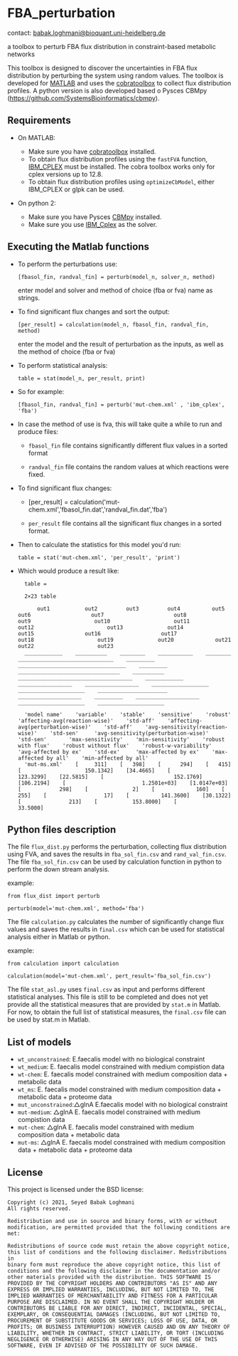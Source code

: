 # FBA_perturbation
contact: babak.loghmani@bioquant.uni-heidelberg.de

a toolbox to perturb FBA flux distribution in constraint-based metabolic networks

This toolbox is designed to discover the uncertainties in FBA flux distribution by perturbing the system using random values.
The toolbox is developed for [MATLAB](mathworks.com) and uses the [cobratoolbox](https://opencobra.github.io/cobratoolbox/stable/) to collect flux distribution profiles. A python version is also developed based o Pysces CBMpy (https://github.com/SystemsBioinformatics/cbmpy).

## Requirements

 * On MATLAB:
 
   * Make sure you have [cobratoolbox](https://opencobra.github.io/cobratoolbox/stable/installation.html) installed.
   * To obtain flux distribution profiles using the `fastFVA` function, [IBM\_CPLEX](https://www.ibm.com/support/pages/cplex-optimization-studio-v128) must be installed. The cobra toolbox works only for cplex versions up to 12.8. 
   * To obtain flux distribution profiles using `optimizeCbModel`, either IBM\_CPLEX or glpk can be used.



 * On python 2:
   * Make sure you have Pysces [CBMpy](https://pythonhosted.org/cbmpy/install_doc.html) installed.
   * Make sure you use [IBM_Cplex](https://www.ibm.com/support/pages/cplex-optimization-studio-v128) as the solver.

## Executing the Matlab functions

* To perform the perturbations use: 
 
 	`[fbasol_fin, randval_fin] = perturb(model_n, solver_n, method)`

 	enter model and solver and method of choice (fba or fva) name as strings.

* To find significant flux changes and sort the output:

	`[per_result] = calculation(model_n, fbasol_fin, randval_fin, method)`

	enter the model and the result of perturbation as the inputs, as well as the method of choice (fba or fva)
 
* To perform statistical analysis:

	`table = stat(model_n, per_result, print)`

* So for example: 

	`[fbasol_fin, randval_fin] = perturb('mut-chem.xml' , 'ibm_cplex', 'fba')`


* In case the method of use is fva, this will take quite a while to run and produce files:

  * `fbasol_fin` file contains significantly different flux values in a sorted format

  * `randval_fin` file contains the random values at which reactions were fixed.
  
* To find significant flux changes:

	* [per_result] = calculation('mut-chem.xml','fbasol_fin.dat','randval_fin.dat','fba')

  * `per_result` file contains all the significant flux changes in a sorted format. 

* Then to calculate the statistics for this model you'd run:

	`table = stat('mut-chem.xml', 'per_result', 'print')`

* Which would produce a result like:

		table =

		2×23 table

			out1           out2         out3         out4          out5                   out6                   out7                      out8                     out9                    out10                    out11                      out12                       out13              out14                out15                out16                   out17                    out18                    out19              out20             out21                    out22                    out23        
		____________    __________    ________    ___________    ________    ______________________________    _________    __________________________________    _________    ________________________________    __________    ____________________________________    ____________    _________________    _________________    __________________    _____________________    ______________________    ____________________    _________    ____________________    _____________________    _____________________

		'model name'    'variable'    'stable'    'sensitive'    'robust'    'affecting-avg(reaction-wise)'    'std-aff'    'affecting-avg(perturbation-wise)'    'std-aff'    'avg-sensitivity(reaction-wise)'    'std-sen'     'avg-sensitivity(perturbation-wise)'    'std-sen'       'max-sensitivity'    'min-sensitivity'    'robust with flux'    'robust without flux'    'robust-w-variability'    'avg-affected by ex'    'std-ex'     'max-affected by ex'    'max-affected by all'    'min-affected by all'
		'mut-ms.xml'    [     311]    [   398]    [      294]    [   415]    [                    150.1342]    [34.4665]    [                        123.3299]    [22.5815]    [                      152.1769]    [106.2194]    [                        1.2501e+03]    [1.0147e+03]    [            298]    [              2]    [             160]    [                255]    [                  17]    [          141.3600]    [30.1322]    [               213]    [           153.8000]    [            33.5000]

## Python files description

The file `flux_dist.py` performs the perturbation, collecting flux distribution using FVA, and saves the results in `fba_sol_fin.csv` and `rand_val_fin.csv`. The file `fba_sol_fin.csv` can be used by calculation function in python to perform the down stream analysis.

example:

	from flux_dist import perturb
	
	perturb(model='mut-chem.xml', method='fba')


The file `calculation.py` calculates the number of significantly change flux values and saves the results in `final.csv` which can be used for statistical analysis either in Matlab or python.

example:

	from calculation import calculation 
	
	calculation(model='mut-chem.xml', pert_result='fba_sol_fin.csv')


The file `stat_asl.py` uses `final.csv` as input and performs different statistical analyses. This file is still to be completed and does not yet provide all the statistical measures that are provided by `stat.m` in Matlab. For now, to obtain the full list of statistical measures, the `final.csv` file can be used by stat.m in Matlab.



## List of models

* `wt_unconstrained`: E.faecalis model with no biological constraint
* `wt_medium`: E. faecalis model constrained with medium compistion data
* `wt-chem`: E. faecalis model constrained with medium composition data + metabolic data
* `wt_ms`: E. faecalis model constrained with medium composition data + metabolic data + proteome data
* `mut_unconstrained`:△glnA E.faecalis model with no biological constraint
* `mut-medium`: △glnA E. faecalis model constrained with medium compistion data
* `mut-chem`: △glnA E. faecalis model constrained with medium composition data + metabolic data
* `mut-ms`: △glnA E. faecalis model constrained with medium composition data + metabolic data + proteome data

## License
This project is licensed under the BSD license: 

	Copyright (c) 2021, Seyed Babak Loghmani
	All rights reserved. 
	
	Redistribution and use in source and binary forms, with or without 
	modification, are permitted provided that the following conditions are 
	met: 
	
	Redistributions of source code must retain the above copyright notice, 
	this list of conditions and the following disclaimer. Redistributions in 
	binary form must reproduce the above copyright notice, this list of 
	conditions and the following disclaimer in the documentation and/or 
	other materials provided with the distribution. THIS SOFTWARE IS 
	PROVIDED BY THE COPYRIGHT HOLDERS AND CONTRIBUTORS "AS IS" AND ANY 
	EXPRESS OR IMPLIED WARRANTIES, INCLUDING, BUT NOT LIMITED TO, THE 
	IMPLIED WARRANTIES OF MERCHANTABILITY AND FITNESS FOR A PARTICULAR 
	PURPOSE ARE DISCLAIMED. IN NO EVENT SHALL THE COPYRIGHT HOLDER OR 
	CONTRIBUTORS BE LIABLE FOR ANY DIRECT, INDIRECT, INCIDENTAL, SPECIAL, 
	EXEMPLARY, OR CONSEQUENTIAL DAMAGES (INCLUDING, BUT NOT LIMITED TO, 
	PROCUREMENT OF SUBSTITUTE GOODS OR SERVICES; LOSS OF USE, DATA, OR 
	PROFITS; OR BUSINESS INTERRUPTION) HOWEVER CAUSED AND ON ANY THEORY OF 
	LIABILITY, WHETHER IN CONTRACT, STRICT LIABILITY, OR TORT (INCLUDING 
	NEGLIGENCE OR OTHERWISE) ARISING IN ANY WAY OUT OF THE USE OF THIS 
	SOFTWARE, EVEN IF ADVISED OF THE POSSIBILITY OF SUCH DAMAGE. 
	
